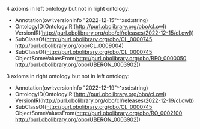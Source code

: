 4 axioms in left ontology but not in right ontology:
- Annotation(owl:versionInfo "2022-12-15"^^xsd:string)
- OntologyID(OntologyIRI(<http://purl.obolibrary.org/obo/cl.owl>) VersionIRI(<http://purl.obolibrary.org/obo/cl/releases/2022-12-15/cl.owl>))
- SubClassOf(<http://purl.obolibrary.org/obo/CL_0000745> <http://purl.obolibrary.org/obo/CL_0009004>)
- SubClassOf(<http://purl.obolibrary.org/obo/CL_0000745> ObjectSomeValuesFrom(<http://purl.obolibrary.org/obo/BFO_0000050> <http://purl.obolibrary.org/obo/UBERON_0003902>))

3 axioms in right ontology but not in left ontology:
+ Annotation(owl:versionInfo "2022-12-19"^^xsd:string)
+ OntologyID(OntologyIRI(<http://purl.obolibrary.org/obo/cl.owl>) VersionIRI(<http://purl.obolibrary.org/obo/cl/releases/2022-12-19/cl.owl>))
+ SubClassOf(<http://purl.obolibrary.org/obo/CL_0000745> ObjectSomeValuesFrom(<http://purl.obolibrary.org/obo/RO_0002100> <http://purl.obolibrary.org/obo/UBERON_0003902>))
